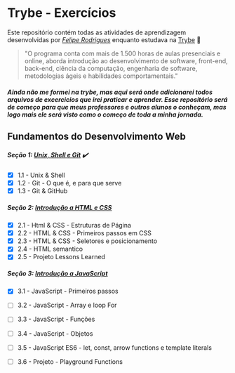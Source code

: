 # Trybe - Exercícios

Este repositório contém todas as atividades de aprendizagem desenvolvidas por _[Felipe Rodrigues](https://www.linkedin.com/in/neathfelipe/)_ enquanto estudava na [Trybe](https://www.betrybe.com/) 🚀


>"O programa conta com mais de 1.500 horas de aulas presenciais e online, aborda introdução ao desenvolvimento de software, front-end, back-end, ciência da computação, engenharia de software, metodologias ágeis e habilidades comportamentais."


##### _Ainda não me formei na trybe, mas aqui será onde adicionarei todos arquivos de excercicios que irei praticar e aprender. Esse repositório será de começo para que meus professores e outros alunos o conheçam, mas logo mais ele será visto como o começo de toda a minha jornada._



## Fundamentos do Desenvolvimento Web

##### Seção 1: [Unix, Shell e Git](https://github.com/neathfelipe/trybe-exercicios/tree/main/fundamentos/secao-01-unix-shell-e-git/dia-01-unix-e-shell) :heavy_check_mark: 
- [x] 1.1 - Unix & Shell
- [x] 1.2 - Git - O que é, e para que serve
- [x] 1.3 - Git & GitHub

##### Seção 2: [Introdução a HTML e CSS](https://github.com/neathfelipe/trybe-exercicios/tree/main/fundamentos/secao-02-introducao-a-html-e-css)
- [X] 2.1 - Html & CSS - Estruturas de Página
- [X] 2.2 - HTML & CSS - Primeiros passos em CSS
- [X] 2.3 - HTML & CSS - Seletores e posicionamento
- [X] 2.4 - HTML semantico
- [X] 2.5 - Projeto Lessons Learned 

##### Seção 3: [Introdução a JavaScript](https://github.com/neathfelipe/trybe-exercicios/tree/main/fundamentos/secao-03-introducao-a-javascript/dia-01-javascript-primeiros-passos)
- [X] 3.1 - JavaScript - Primeiros passos
- [ ] 3.2 - JavaScript - Array e loop For
- [ ] 3.3 - JavaScript - Funções
- [ ] 3.4 - JavaScript - Objetos
- [ ] 3.5 - JavaScript ES6 - let, const, arrow functions e template literals
- [ ] 3.6 - Projeto - Playground Functions


